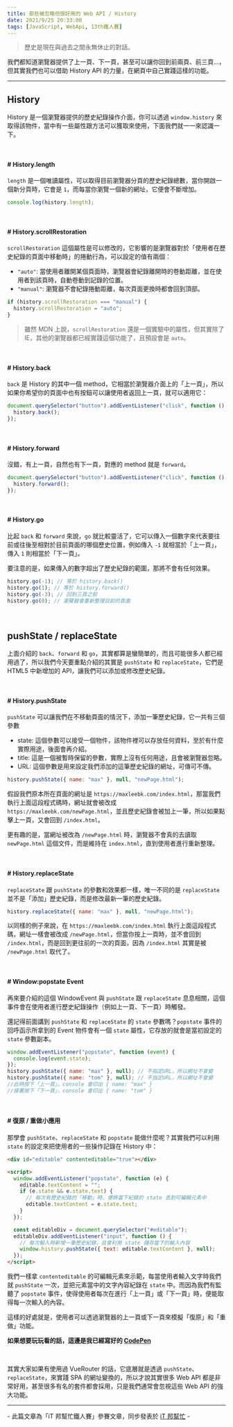 ```yaml
---
title: 那些被忽略但很好用的 Web API / History
date: 2021/9/25 20:33:00
tags: [JavaScript, WebApi, 13th鐵人賽]
---
```


> 歷史是現在與過去之間永無休止的對話。

我們都知道瀏覽器提供了上一頁、下一頁，甚至可以讓你回到前兩頁、前三頁...，但其實我們也可以借助 History API 的力量，在網頁中自己實踐這樣的功能。

---

## History

History 是一個瀏覽器提供的歷史紀錄操作介面，你可以透過 `window.history` 來取得該物件，當中有一些屬性跟方法可以獲取來使用，下面我們就一一來認識一下。

<br/>

#### # History.length

`length` 是一個唯讀屬性，可以取得目前瀏覽器分頁的歷史紀錄總數，當你開啟一個新分頁時，它會是 `1`，而每當你瀏覽一個新的網址，它便會不斷增加。

```javascript
console.log(history.length);
```

<br/>

#### # History.scrollRestoration

`scrollRestoration` 這個屬性是可以修改的，它影響的是瀏覽器對於「使用者在歷史紀錄的頁面中移動時」的捲動行為，可以設定的值有兩個：

- `"auto"`: 當使用者離開某個頁面時，瀏覽器會紀錄離開時的卷動距離，並在使用者到該頁時，自動卷動到記錄的位置。
- `"manual"`: 瀏覽器不會紀錄捲動距離，每次頁面更換時都會回到頂部。

```javascript
if (history.scrollRestoration === "manual") {
  history.scrollRestoration = "auto";
}
```

> 雖然 MDN 上說，`scrollRestoration` 還是一個實驗中的屬性，但其實除了 IE，其他的瀏覽器都已經實踐這個功能了，且預設會是 `auto`。

<br/>

#### # History.back

`back` 是 History 的其中一個 method，它相當於瀏覽器介面上的「上一頁」，所以如果你希望你的頁面中也有按鈕可以讓使用者返回上一頁，就可以適用它：

```javascript
document.querySelector("button").addEventListener("click", function () {
  history.back();
});
```

<br/>

#### # History.forward

沒錯，有上一頁，自然也有下一頁，對應的 method 就是 `forward`。

```javascript
document.querySelector("button").addEventListener("click", function () {
  history.forward();
});
```

<br/>

#### # History.go

比起 `back` 和 `forward` 來說，`go` 就比較靈活了，它可以傳入一個數字來代表要往前或往後至相對於目前頁面的哪個歷史位置，例如傳入 `-1` 就相當於「上一頁」，傳入 `1` 則相當於「下一頁」。

要注意的是，如果傳入的數字超出了歷史紀錄的範圍，那將不會有任何效果。

```javascript
history.go(-1); // 等於 history.back()
history.go(1); // 等於 history.forward()
history.go(-3); // 回到三頁之前
history.go(0); // 瀏覽器會重新整理目前的頁面
```

<br/>

## pushState / replaceState

上面介紹的 `back`、`forward` 和 `go`，其實都算是蠻簡單的，而且可能很多人都已經用過了，所以我們今天要重點介紹的其實是 `pushState` 和 `replaceState`，它們是 HTML5 中新增加的 API，讓我們可以添加或修改歷史紀錄。

<br/>

#### # History.pushState

`pushState` 可以讓我們在不移動頁面的情況下，添加一筆歷史紀錄，它一共有三個參數

- state: 這個參數可以接受一個物件，該物件裡可以存放任何資料，至於有什麼實際用途，後面會再介紹。
- title: 這是一個被暫時保留的參數，實際上沒有任何用途，且會被瀏覽器忽略。
- URL: 這個參數是用來設定我們添加的這筆歷史紀錄的網址，可傳可不傳。

```javascript
history.pushState({ name: "max" }, null, "newPage.html");
```

假設我們原本所在頁面的網址是 `https://maxleebk.com/index.html`，那當我們執行上面這段程式碼時，網址就會被改成 `https://maxleebk.com/newPage.html`，並且歷史紀錄會被加上一筆，所以如果點擊上一頁，又會回到 `/index.html`。

更有趣的是，當網址被改為 `/newPage.html` 時，瀏覽器不會真的去讀取 `newPage.html` 這個文件，而是維持在 `index.html`，直到使用者進行重新整理。

<br/>

#### # History.replaceState

`replaceState` 跟 `pushState` 的參數和效果都一樣，唯一不同的是 `replaceState` 並不是「添加」歷史紀錄，而是修改最新一筆的歷史紀錄。

```javascript
history.replaceState({ name: "max" }, null, "newPage.html");
```

以同樣的例子來說，在 `https://maxleebk.com/index.html` 執行上面這段程式碼，網址一樣會被改成 `/newPage.html`，但當你按上一頁時，並不會回到 `/index.html`，而是回到更往前的一次的頁面，因為 `/index.html` 其實是被 `/newPage.html` 取代了。

<br/>

#### # Window:popstate Event

再來要介紹的這個 WindowEvent 與 `pushState` 跟 `replaceState` 息息相關，這個事件會在使用者進行歷史紀錄操作（例如上一頁、下一頁）時觸發。

還記得前面講到 `pushState` 和 `replaceState` 的 `state` 參數嗎？`popstate` 事件的回呼函示所拿到的 Event 物件會有一個 `state` 屬性，它存放的就會是當初設定的 `state` 參數副本。

```javascript
window.addEventListener("popstate", function (event) {
  console.log(event.state);
});
history.pushState({ name: "max" }, null); // 不指定URL，所以網址不會變
history.pushState({ name: "tom" }, null); // 不指定URL，所以網址不會變
//此時按下「上一頁」，console 會印出 { name: "max" }
//接著按下「下一頁」，console 會印出 { name: "tom" }
```

<br/>

#### # 復原 / 重做小應用

那學會 `pushState`、`replaceState` 和 `popstate` 能做什麼呢？其實我們可以利用 `state` 的設定來把使用者的一些操作記錄在 History 中：

```html
<div id="editable" contenteditable="true"></div>

<script>
  window.addEventListener("popstate", function (e) {
    editable.textContent = "";
    if (e.state && e.state.text) {
      // 每次有歷史紀錄的「移動」時，便將當下紀錄的 state 丟到可編輯元素中
      editable.textContent = e.state.text;
    }
  });

  const editableDiv = document.querySelector("#editable");
  editableDiv.addEventListener("input", function () {
    // 每次輸入時新增一筆歷史紀錄，且會利用 state 儲存當下的輸入內容
    window.history.pushState({ text: editable.textContent }, null);
  });
</script>
```

我們一樣拿 `contenteditable` 的可編輯元素來示範，每當使用者輸入文字時我們就 `pushState` 一次，並把元素當中的文字內容紀錄在 `state` 中。而因為我們有監聽了 `popstate` 事件，使得使用者每次在進行「上一頁」或「下一頁」時，便能取得每一次輸入的內容。

這樣的好處就是，使用者可以透過瀏覽器的上一頁或下一頁來模擬「復原」和「重做」功能。

**如果想要玩玩看的話，這邊是我已經寫好的 [CodePen](https://codepen.io/max-lee/pen/KKqrbBO)**

<br/>

其實大家如果有使用過 VueRouter 的話，它底層就是透過 `pushState`、`replaceState`，來實踐 SPA 的網址變換的，所以才說其實很多 Web API 都是非常好用，甚至很多有名的套件都會採用，只是我們通常會忽視這些 Web API 的強大功能。

---

\- 此篇文章為「iT 邦幫忙鐵人賽」參賽文章，同步發表於 [iT 邦幫忙](https://ithelp.ithome.com.tw/articles/10273613) -
